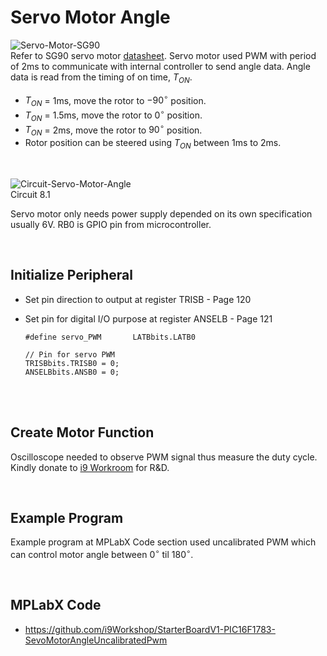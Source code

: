 # Servo Motor Angle

![Servo-Motor-SG90](https://github.com/user-attachments/assets/224cbf88-a894-4aaa-9177-ba7f51ed7456)
<br/>
Refer to SG90 servo motor [datasheet](http://www.ee.ic.ac.uk/pcheung/teaching/DE1_EE/stores/sg90_datasheet.pdf). 
Servo motor used PWM with period of 2ms to communicate with internal controller to send angle data. Angle data is read from the timing of on time, $T_{ON}$.

* $T_{ON}$ = 1ms, move the rotor to $-90^\circ$ position.
* $T_{ON}$ = 1.5ms, move the rotor to $0^\circ$ position.
* $T_{ON}$ = 2ms, move the rotor to $90^\circ$ position.
* Rotor position can be steered using $T_{ON}$ between 1ms to 2ms.
<br/>

![Circuit-Servo-Motor-Angle](https://github.com/user-attachments/assets/3e47665f-6ef3-48b5-ac90-7e2524453ced)
<br/>
Circuit 8.1

Servo motor only needs power supply depended on its own specification usually 6V. RB0 is GPIO pin from microcontroller.
<br/>

<br/>

## Initialize Peripheral

* Set pin direction to output at register TRISB - Page 120
* Set pin for digital I/O purpose at register ANSELB - Page 121

  ```
  #define servo_PWM       LATBbits.LATB0
  ```
  
  ```
  // Pin for servo PWM
  TRISBbits.TRISB0 = 0;
  ANSELBbits.ANSB0 = 0;
  ```
<br/>

<br/>

## Create Motor Function

Oscilloscope needed to observe PWM signal thus measure the duty cycle. Kindly donate to [i9 Workroom](https://i9workshop.github.io) for R&D.
<br/>

<br/>

## Example Program

Example program at MPLabX Code section used uncalibrated PWM which can control motor angle between $0^\circ$ til $180^\circ$.
<br/>

<br/>

## MPLabX Code

* https://github.com/i9Workshop/StarterBoardV1-PIC16F1783-SevoMotorAngleUncalibratedPwm
<br/>
